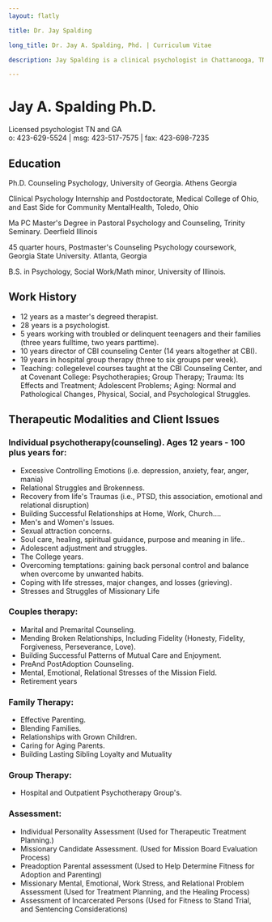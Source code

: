 ```yaml
---
layout: flatly

title: Dr. Jay Spalding

long_title: Dr. Jay A. Spalding, Phd. | Curriculum Vitae

description: Jay Spalding is a clinical psychologist in Chattanooga, TN providing professional counseling with a Christian world view.

---
```

# Jay A. Spalding Ph.D. #

Licensed psychologist TN and GA  
o: 423-629-5524 | msg: 423-517-7575 | fax: 423-698-7235

## Education ##

Ph.D. Counseling Psychology, University of Georgia. Athens Georgia

Clinical Psychology Internship and Postdoctorate, Medical College of Ohio, and East Side for Community Mental­Health, Toledo, Ohio

Ma PC Master's Degree in Pastoral Psychology and Counseling, Trinity Seminary. Deerfield Illinois

45 quarter hours, Postmaster's Counseling Psychology coursework, Georgia State University. Atlanta, Georgia

B.S. in Psychology, Social Work/Math minor, University of Illinois.

## Work History ##

 - 12 years as a master's degreed therapist.
 - 28 years is a psychologist.
 - 5 years working with troubled or delinquent teenagers and their families (three years full­time, two years part­time).
 - 10 years director of CBI counseling Center (14 years altogether at CBI).
 - 19 years in hospital group therapy (three to six groups per week).
 - Teaching: college­level courses taught at the CBI Counseling Center, and at Covenant College: Psychotherapies; Group Therapy; Trauma: Its Effects and Treatment; Adolescent Problems; Aging: Normal and Pathological Changes, Physical, Social, and Psychological Struggles.

## Therapeutic Modalities and Client Issues ##

### Individual psychotherapy(counseling). Ages 12 years - 100 plus years for: ###

 - Excessive Controlling Emotions (i.e. depression, anxiety, fear, anger, mania)
 - Relational Struggles and Brokenness.
 - Recovery from life's Traumas (i.e., PTSD, this association, emotional and relational disruption)
 - Building Successful Relationships at Home, Work, Church....
 - Men's and Women's Issues.
 - Sexual attraction concerns.
 - Soul care, healing, spiritual guidance, purpose and meaning in life..
 - Adolescent adjustment and struggles.
 - The College years.
 - Overcoming temptations: gaining back personal control and balance when overcome by unwanted habits.
 - Coping with life stresses, major changes, and losses (grieving).
 - Stresses and Struggles of Missionary Life

### Couples therapy: ###

 - Marital and Premarital Counseling.
 - Mending Broken Relationships, Including Fidelity (Honesty, Fidelity, Forgiveness, Perseverance, Love). 
 - Building Successful Patterns of Mutual Care and Enjoyment. 
 - Pre­And Post­Adoption Counseling. 
 - Mental, Emotional, Relational Stresses of the Mission Field. 
 - Retirement years

### Family Therapy: ###

 - Effective Parenting. 
 - Blending Families. 
 - Relationships with Grown Children. 
 - Caring for Aging Parents. 
 - Building Lasting Sibling Loyalty and Mutuality

### Group Therapy: ###

 - Hospital and Outpatient Psychotherapy Group's.

### Assessment: ###

 - Individual Personality Assessment (Used for Therapeutic Treatment Planning.) 
 - Missionary Candidate Assessment. (Used for Mission Board Evaluation Process) 
 - Pre­adoption Parental assessment (Used to Help Determine Fitness for Adoption and Parenting) 
 - Missionary Mental, Emotional, Work Stress, and Relational Problem Assessment (Used for Treatment Planning, and the Healing Process)
- Assessment of Incarcerated Persons (Used for Fitness to Stand Trial, and Sentencing Considerations)
